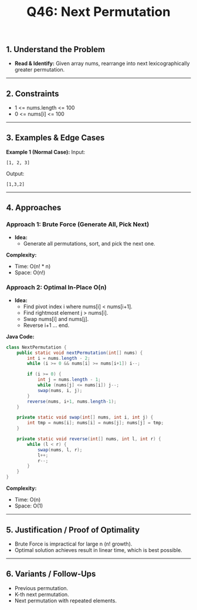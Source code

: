 <!-- #region 46-Next Permutation -->

<br>
<h1 style="text-align:center; font-size:2.5em; font-weight:bold;">Q46: Next Permutation</h1>
<br>

## 1. Understand the Problem
- **Read & Identify:** Given array nums, rearrange into next lexicographically greater permutation.

---

## 2. Constraints

- 1 <= nums.length <= 100
- 0 <= nums[i] <= 100


---

## 3. Examples & Edge Cases

**Example 1 (Normal Case):**
Input:
```text
[1, 2, 3]
```
Output:
```text
[1,3,2]
```


---

## 4. Approaches

### Approach 1: Brute Force (Generate All, Pick Next)

- **Idea:**
  - Generate all permutations, sort, and pick the next one.

**Complexity:**
- Time: O(n! * n)
- Space: O(n!)

### Approach 2: Optimal In-Place O(n)

- **Idea:**
  - Find pivot index i where nums[i] < nums[i+1].
  - Find rightmost element j > nums[i].
  - Swap nums[i] and nums[j].
  - Reverse i+1 ... end.

**Java Code:**
```java
class NextPermutation {
    public static void nextPermutation(int[] nums) {
        int i = nums.length - 2;
        while (i >= 0 && nums[i] >= nums[i+1]) i--;

        if (i >= 0) {
            int j = nums.length - 1;
            while (nums[j] <= nums[i]) j--;
            swap(nums, i, j);
        }
        reverse(nums, i+1, nums.length-1);
    }

    private static void swap(int[] nums, int i, int j) {
        int tmp = nums[i]; nums[i] = nums[j]; nums[j] = tmp;
    }

    private static void reverse(int[] nums, int l, int r) {
        while (l < r) {
            swap(nums, l, r);
            l++;
            r--;
        }
    }
}
```

**Complexity:**
- Time: O(n)
- Space: O(1)


---

## 5. Justification / Proof of Optimality

- Brute Force is impractical for large n (n! growth).
- Optimal solution achieves result in linear time, which is best possible.

---

## 6. Variants / Follow-Ups

- Previous permutation.
- K-th next permutation.
- Next permutation with repeated elements.

<!-- #endregion -->

